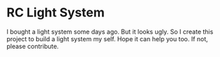 # RC Light System

I bought a light system some days ago. But it looks ugly. So I create this project to build a light system my self. Hope it can help you too. If not, please contribute.